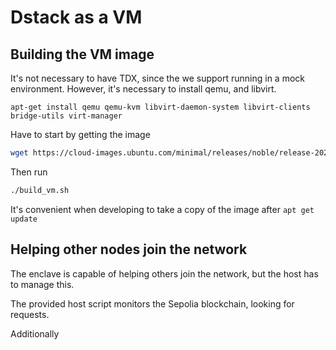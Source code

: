 # Dstack as a VM

## Building the VM image

It's not necessary to have TDX, since the we support running in a mock environment. However, it's necessary to install qemu, and libvirt.

```
apt-get install qemu qemu-kvm libvirt-daemon-system libvirt-clients bridge-utils virt-manager
```

Have to start by getting the image
```bash
wget https://cloud-images.ubuntu.com/minimal/releases/noble/release-20240903/ubuntu-24.04-minimal-cloudimg-amd64.img
```

Then run
```bash
./build_vm.sh
```

It's convenient when developing to take a copy of the image after `apt get update`

## Helping other nodes join the network

The enclave is capable of helping others join the network, but the host has to manage this.

The provided host script monitors the Sepolia blockchain, looking for requests.

Additionally 

